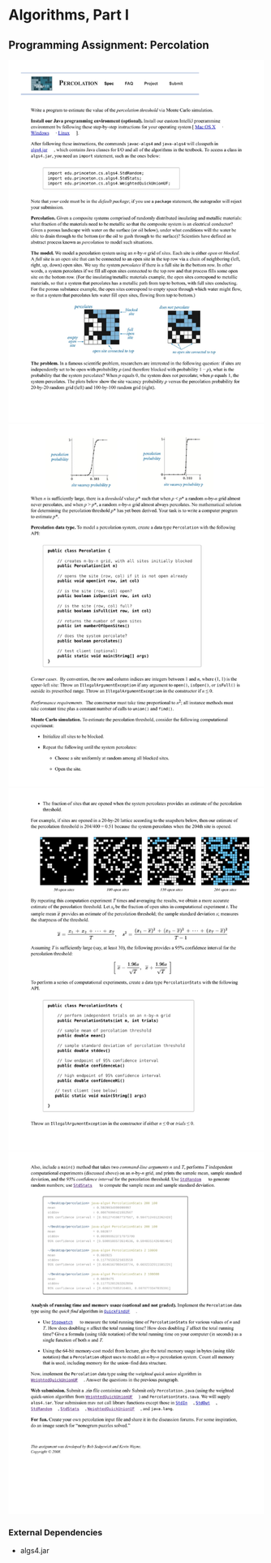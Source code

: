 # Algorithms, Part I

## Programming Assignment: Percolation

![assignment-page-1](src/main/resources/assignment-1.jpg)
![assignment-page-1](src/main/resources/assignment-2.jpg)
![assignment-page-1](src/main/resources/assignment-3.jpg)
![assignment-page-1](src/main/resources/assignment-4.jpg)

### External Dependencies
- algs4.jar
